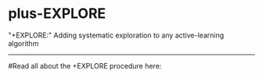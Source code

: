 plus-EXPLORE
============

 "+EXPLORE:" Adding systematic exploration to any active-learning algorithm


--------

#Read all about the +EXPLORE procedure here: 



